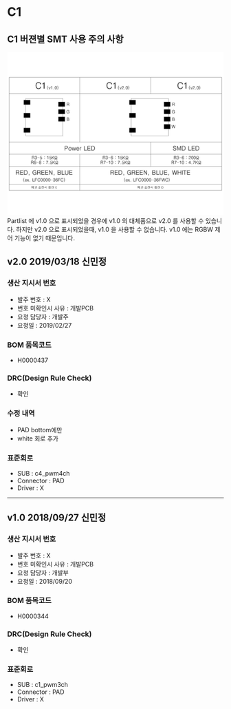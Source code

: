# C1

## C1 버젼별 SMT 사용 주의 사항
![CPU_MODULE](img/CPU_MODULE.jpg)
Partlist 에 v1.0 으로 표시되었을 경우에 v1.0 의 대체품으로 v2.0 를 사용할 수 있습니다.
하지만 v2.0 으로 표시되었을때, v1.0 을 사용할 수 없습니다.
v1.0 에는 RGBW 제어 기능이 없기 때문입니다.

## v2.0 2019/03/18 신민정

### 생산 지시서 번호
* 발주 번호 : X
* 번호 미확인시 사유 : 개발PCB
* 요청 담당자 : 개발주
* 요청일 : 2019/02/27

###  BOM 품목코드
* H0000437

### DRC(Design Rule Check)
* 확인

### 수정 내역
* PAD bottom에만
* white 회로 추가

### 표준회로
* SUB : c4_pwm4ch
* Connector : PAD 
* Driver :  X

----------

## v1.0 2018/09/27 신민정

### 생산 지시서 번호
* 발주 번호 : X
* 번호 미확인시 사유 : 개발PCB
* 요청 담당자 : 개발부
* 요청일 : 2018/09/20

###  BOM 품목코드
* H0000344

### DRC(Design Rule Check)
* 확인

### 표준회로
* SUB : c1_pwm3ch
* Connector : PAD
* Driver :  X